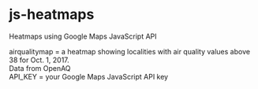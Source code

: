 # js-heatmaps
Heatmaps using Google Maps JavaScript API

airqualitymap = a heatmap showing localities with air quality values above 38 for Oct. 1, 2017. </BR>
Data from OpenAQ  </BR>
API_KEY = your Google Maps JavaScript API key
